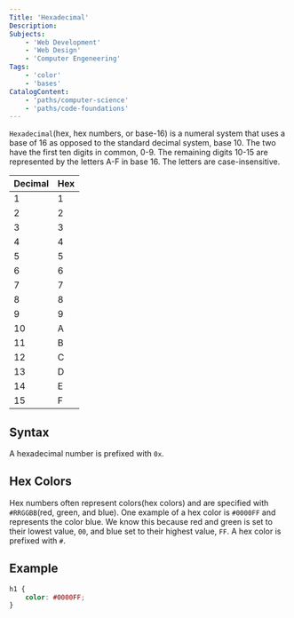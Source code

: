 ```yaml
---
Title: 'Hexadecimal'
Description: 
Subjects: 
    - 'Web Development'
    - 'Web Design'
    - 'Computer Engeneering'
Tags:
    - 'color'
    - 'bases'
CatalogContent:
    - 'paths/computer-science'
    - 'paths/code-foundations'
---
```


`Hexadecimal`(hex, hex numbers, or base-16) is a numeral system that uses a base of 16 as opposed to the standard decimal system, base 10. The two have the first ten digits in common, 0-9. The remaining digits 10-15 are represented by the letters A-F in base 16. The letters are case-insensitive. 

| Decimal   | Hex       |
|---------- |-----------|
|     1     |     1     |    
|     2     |     2     |
|     3     |     3     |
|     4     |     4     |
|     5     |     5     |
|     6     |     6     |
|     7     |     7     |
|     8     |     8     |
|     9     |     9     |
|    10     |     A     |
|    11     |     B     |
|    12     |     C     |
|    13     |     D     |
|    14     |     E     |
|    15     |     F     |

## Syntax
A hexadecimal number is prefixed with `0x`.


## Hex Colors
Hex numbers often represent colors(hex colors) and are specified with `#RRGGBB`(red, green, and blue). One example of a hex color is `#0000FF` and represents the color blue. We know this because red and green is set to their lowest value, `00`, and blue set to their highest value, `FF`. A hex color is prefixed with `#`.

## Example

```css
h1 {
    color: #0000FF;
}
```
